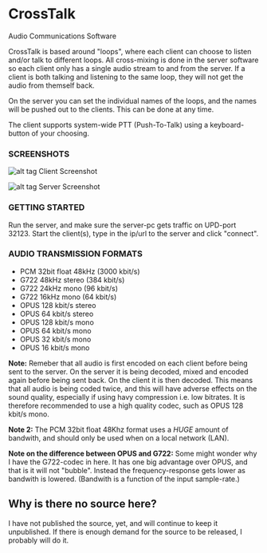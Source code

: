 # CrossTalk
Audio Communications Software

CrossTalk is based around "loops", where each client can choose to listen and/or talk to different loops.
All cross-mixing is done in the server software so each client only has a single audio stream to and from the server.
If a client is both talking and listening to the same loop, they will not get the audio from themself back.

On the server you can set the individual names of the loops, and the names will be pushed out to the clients. This can be done at any time.

The client supports system-wide PTT (Push-To-Talk) using a keyboard-button of your choosing.

### SCREENSHOTS

![alt tag](https://i.imgur.com/WjHpB0H.png)
Client Screenshot

![alt tag](https://i.imgur.com/Y8WqerR.png)
Server Screenshot

### GETTING STARTED
Run the server, and make sure the server-pc gets traffic on UPD-port 32123.
Start the client(s), type in the ip/url to the server and click "connect".

### AUDIO TRANSMISSION FORMATS
* PCM 32bit float 48kHz (3000 kbit/s)
* G722 48kHz stereo (384 kbit/s)
* G722 24kHz mono (96 kbit/s)
* G722 16kHz mono (64 kbit/s)
* OPUS 128 kbit/s stereo
* OPUS 64 kbit/s stereo
* OPUS 128 kbit/s mono
* OPUS 64 kbit/s mono
* OPUS 32 kbit/s mono
* OPUS 16 kbit/s mono

**Note:** Remeber that all audio is first encoded on each client before being sent to the server. On the server it is being decoded, mixed and encoded again before being sent back. On the client it is then decoded. This means that all audio is being coded twice, and this will have adverse effects on the sound quality, especially if using havy compression i.e. low bitrates. It is therefore recommended to use a high quality codec, such as OPUS 128 kbit/s mono.

**Note 2:** The PCM 32bit float 48Khz format uses a _HUGE_ amount of bandwith, and should only be used when on a local network (LAN).

**Note on the difference between OPUS and G722:**
Some might wonder why I have the G722-codec in here. It has one big advantage over OPUS, and that is it will not "bubble". Instead the frequency-response gets lower as bandwith is lowered. (Bandwith is a function of the input sample-rate.)

## Why is there no source here?
I have not published the source, yet, and will continue to keep it unpublished.
If there is enough demand for the source to be released, I probably will do it.
